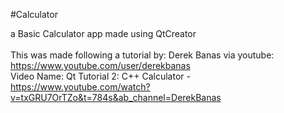 #Calculator

a Basic Calculator app made using QtCreator\
\
This was made following a tutorial by: Derek Banas via youtube: https://www.youtube.com/user/derekbanas \
Video Name: Qt Tutorial 2: C++ Calculator - https://www.youtube.com/watch?v=txGRU7OrTZo&t=784s&ab_channel=DerekBanas
